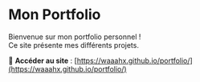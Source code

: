 # Mon Portfolio

Bienvenue sur mon portfolio personnel !  
Ce site présente mes différents projets.

🔗 **Accéder au site** : [https://waaahx.github.io/portfolio/](https://waaahx.github.io/portfolio/)
